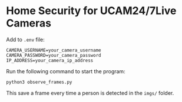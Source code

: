 # Home Security for UCAM24/7Live Cameras

Add to `.env` file:
```
CAMERA_USERNAME=your_camera_username
CAMERA_PASSWORD=your_camera_password
IP_ADDRESS=your_camera_ip_address
```

Run the following command to start the program:
```
python3 observe_frames.py
```

This save a frame every time a person is detected in the `imgs/` folder.
